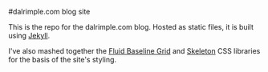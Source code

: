 #dalrimple.com blog site

This is the repo for the dalrimple.com blog. Hosted as static files, it is built using [Jekyll][jekyll].

I've also mashed together the [Fluid Baseline Grid][FBG] and [Skeleton][skeleton] CSS libraries for the basis of the site's styling.

[jekyll]: https://github.com/mojombo/jekyll "Jekyll static site generator"
[FBG]: http://fluidbaselinegrid.com/ "Fluid Baseline Grid CSS library"
[skeleton]: http://www.getskeleton.com/ "Skeleton responsive CSS library"
